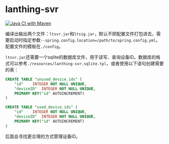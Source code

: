 # lanthing-svr
[![Java CI with Maven](https://github.com/pjlt/lanthing-svr/actions/workflows/maven.yml/badge.svg?branch=master)](https://github.com/pjlt/lanthing-svr/actions/workflows/maven.yml)

编译出输出两个文件：`ltsvr.jar`和`ltsig.jar`，默认不把配置文件打包进去，需要启动时指定参数`--spring.config.location=/path/to/spring.config.yml`。
配置文件的模板在`./config`。

`ltsvr.jar`还需要一个sqlite的数据库文件，用于读写、查询设备ID。数据库的格式可以参考`./resources/lanthing-svr.sqlite.tpl`，或者使用以下语句创建需要的表：
```sql
CREATE TABLE "unused_device_ids" (
	"id"	INTEGER NOT NULL UNIQUE,
	"deviceID"	INTEGER NOT NULL UNIQUE,
	PRIMARY KEY("id" AUTOINCREMENT)
)

CREATE TABLE "used_device_ids" (
	"id"	INTEGER NOT NULL UNIQUE,
	"deviceID"	INTEGER NOT NULL UNIQUE,
	PRIMARY KEY("id" AUTOINCREMENT)
)
```
后面会寻找更合理的方式管理设备ID。